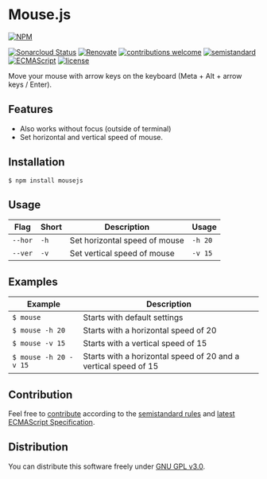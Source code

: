 # Mouse.js

[![NPM](https://nodei.co/npm/mousejs.png)](https://nodei.co/npm/mousejs/)

[![Sonarcloud Status](https://sonarcloud.io/api/project_badges/measure?project=berkerol_mousejs&metric=alert_status)](https://sonarcloud.io/dashboard?id=berkerol_mousejs)
[![Renovate](https://badges.renovateapi.com/github/berkerol/mousejs)](https://renovatebot.com/)
[![contributions welcome](https://img.shields.io/badge/contributions-welcome-brightgreen.svg)](https://github.com/berkerol/mousejs/issues)
[![semistandard](https://img.shields.io/badge/code%20style-semistandard-brightgreen.svg)](https://github.com/Flet/semistandard)
[![ECMAScript](https://img.shields.io/badge/ECMAScript-latest-brightgreen.svg)](https://www.ecma-international.org/ecma-262)
[![license](https://img.shields.io/badge/license-GNU%20GPL%20v3.0-blue.svg)](https://github.com/berkerol/mousejs/blob/master/LICENSE)

Move your mouse with arrow keys on the keyboard (Meta + Alt + arrow keys / Enter).

## Features

* Also works without focus (outside of terminal)
* Set horizontal and vertical speed of mouse.

## Installation

```
$ npm install mousejs
```

## Usage

Flag | Short | Description | Usage
-----|-------|---------|------
`--hor` | `-h` | Set horizontal speed of mouse | `-h 20`
`--ver` | `-v` | Set vertical speed of mouse | `-v 15`

## Examples

Example | Description
--------|------------
`$ mouse` | Starts with default settings
`$ mouse -h 20` | Starts with a horizontal speed of 20
`$ mouse -v 15` | Starts with a vertical speed of 15
`$ mouse -h 20 -v 15` | Starts with a horizontal speed of 20 and a vertical speed of 15

## Contribution

Feel free to [contribute](https://github.com/berkerol/mousejs/issues) according to the [semistandard rules](https://github.com/Flet/semistandard) and [latest ECMAScript Specification](https://www.ecma-international.org/ecma-262).

## Distribution

You can distribute this software freely under [GNU GPL v3.0](https://github.com/berkerol/mousejs/blob/master/LICENSE).

